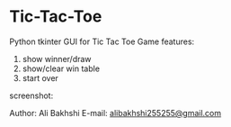# Tic-Tac-Toe
Python tkinter GUI for Tic Tac Toe Game
features:
1) show winner/draw
2) show/clear win table
3) start over

screenshot:
<img source='./TicTacToe.png'></img>

Author: Ali Bakhshi
E-mail: alibakhshi255255@gmail.com
